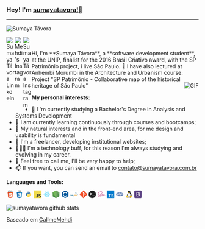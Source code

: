 

### Hey! I'm [sumayatavora!](https://sumayatavora.github.io/portifolio/)👋
<hr>

<p align="left"> <img src="https://komarev.com/ghpvc/?username=sumayatavora" alt="Sumaya Távora" /> </p>

<a href="https://www.linkedin.com/in/sumayatavora/">
  <img align="left" alt="Sumaya Távora LinkdeIn" width="22px" src="https://cdn.jsdelivr.net/npm/simple-icons@v3/icons/linkedin.svg" />
</a>
<a href="https://www.instagram.com/sumayatavora/">
  <img align="left" alt="Mehdi's Instagram" width="22px" src="https://cdn.jsdelivr.net/npm/simple-icons@v3/icons/instagram.svg" />
</a>
<a href="https://www.facebook.com/sumayatavora">
  <img align="left" alt="Sumaya Távora Instagram" width="22px" src="https://cdn.jsdelivr.net/npm/simple-icons@v3/icons/facebook.svg" />
</a>
<br/>
<br/>
Hi, I'm **Sumaya Távora**, a **software development student**, at the UNIP, finalist for the 2016 Brasil Criativo award, with the SP Patrimônio project, i live  São Paulo.
🚀 I have also lectured at Anhembi Morumbi in the Architecture and Urbanism course: Project "SP Patrimônio - Collaborative map of the historical heritage of São Paulo"

<img align="right" alt="GIF" src="https://media.giphy.com/media/oZKuC9DJUK2yc/giphy.gif"/>

**My personal interests:**

* 💼 I 'm currently studying a Bachelor's Degree in Analysis and Systems Development
* 🌱 I am currently learning continuously through courses and bootcamps;
* 🤔 My natural interests and in the front-end area, for me design and usability is fundamental
* 💼 I'm a freelancer, developing institutional websites; 
* 👨🏽‍💻 I'm a technology buff, for this reason I'm always studying and evolving in my career.
* 💬 Feel free to call me, I'll be very happy to help;
* 📫 If you want, you can send an email to contato@sumayatavora.com.br

**Languages and Tools:** 

<code><img height="20" src="https://raw.githubusercontent.com/devicons/devicon/master/icons/html5/html5-original-wordmark.svg"/></code> 
<code><img height="20" src="https://raw.githubusercontent.com/devicons/devicon/master/icons/css3/css3-original-wordmark.svg"></code>
<code><img height="20" src="https://raw.githubusercontent.com/github/explore/80688e429a7d4ef2fca1e82350fe8e3517d3494d/topics/python/python.png"></code>
<code><img height="20" src="https://raw.githubusercontent.com/github/explore/80688e429a7d4ef2fca1e82350fe8e3517d3494d/topics/javascript/javascript.png"></code>
<code><img height="20" src="https://raw.githubusercontent.com/github/explore/80688e429a7d4ef2fca1e82350fe8e3517d3494d/topics/react/react.png"></code>
<code><img height="20" src="https://raw.githubusercontent.com/github/explore/80688e429a7d4ef2fca1e82350fe8e3517d3494d/topics/nodejs/nodejs.png"></code>
<code><img height="20" src="https://raw.githubusercontent.com/devicons/devicon/master/icons/c/c-plain.svg"></code>
<code><img height="20" src="https://raw.githubusercontent.com/devicons/devicon/master/icons/mysql/mysql-original-wordmark.svg"></code>
<code><img height="20" src="https://raw.githubusercontent.com/devicons/devicon/master/icons/git/git-original.svg"></code>
<code><img height="20" src="https://raw.githubusercontent.com/github/explore/80688e429a7d4ef2fca1e82350fe8e3517d3494d/topics/terminal/terminal.png"></code>
<code><img height="20" src="https://raw.githubusercontent.com/devicons/devicon/master/icons/sass/sass-original.svg"></code>
<code><img height="20" src="https://raw.githubusercontent.com/devicons/devicon/master/icons/typescript/typescript-original.svg"></code>
<code><img height="20" src="https://raw.githubusercontent.com/devicons/devicon/master/icons/php/php-plain.svg"></code>
<code><img height="20" src="https://raw.githubusercontent.com/devicons/devicon/master/icons/linux/linux-original.svg"></code>
<code><img height="20" src="https://raw.githubusercontent.com/devicons/devicon/master/icons/bootstrap/bootstrap-plain.svg"></code>

  
![sumayatavora github stats](https://github-readme-stats.vercel.app/api?username=sumayatavora&count_private=true&show_icons=true&theme=graywhite&icon_color=268bd2&title_color=268bd2)

Baseado em [CallmeMehdi](https://github.com/CallmeMehdi)
